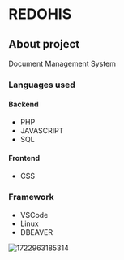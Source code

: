 # REDOHIS

## **About project**

Document Management System

### **Languages used**
#### **Backend**
- PHP
- JAVASCRIPT
- SQL
  
#### **Frontend**
- CSS

### **Framework** 

- VSCode
- Linux
- DBEAVER


![1722963185314](https://github.com/user-attachments/assets/813e1033-5805-4e1c-b3ad-8f435620a5f2)
